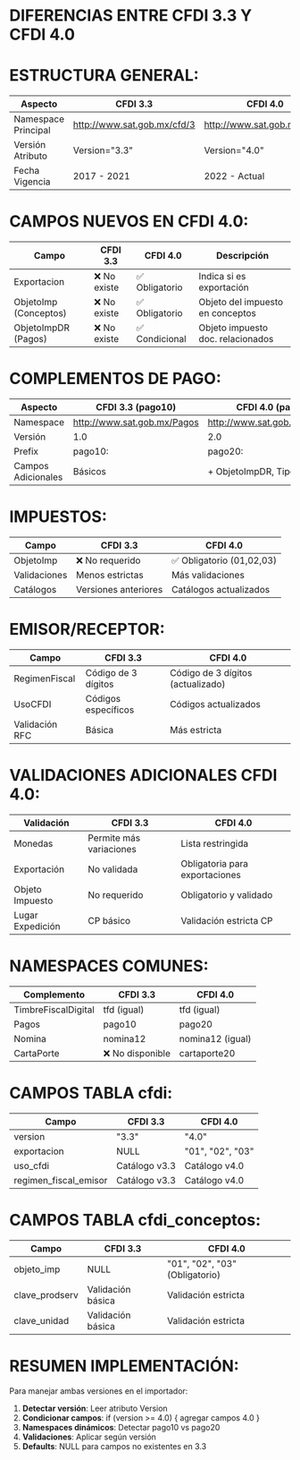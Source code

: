 DIFERENCIAS ENTRE CFDI 3.3 Y CFDI 4.0
=====================================

ESTRUCTURA GENERAL:
==================

| Aspecto                  | CFDI 3.3                           | CFDI 4.0                           |
|--------------------------|------------------------------------|------------------------------------|
| Namespace Principal      | http://www.sat.gob.mx/cfd/3        | http://www.sat.gob.mx/cfd/4        |
| Versión Atributo         | Version="3.3"                      | Version="4.0"                      |
| Fecha Vigencia           | 2017 - 2021                       | 2022 - Actual                     |

CAMPOS NUEVOS EN CFDI 4.0:
==========================

| Campo                    | CFDI 3.3      | CFDI 4.0                          | Descripción                        |
|--------------------------|---------------|-----------------------------------|------------------------------------|
| Exportacion              | ❌ No existe  | ✅ Obligatorio                    | Indica si es exportación           |
| ObjetoImp (Conceptos)    | ❌ No existe  | ✅ Obligatorio                    | Objeto del impuesto en conceptos   |
| ObjetoImpDR (Pagos)      | ❌ No existe  | ✅ Condicional                    | Objeto impuesto doc. relacionados  |

COMPLEMENTOS DE PAGO:
====================

| Aspecto                  | CFDI 3.3 (pago10)                 | CFDI 4.0 (pago20)                 |
|--------------------------|------------------------------------|------------------------------------|
| Namespace                | http://www.sat.gob.mx/Pagos        | http://www.sat.gob.mx/Pagos20      |
| Versión                  | 1.0                                | 2.0                                |
| Prefix                   | pago10:                            | pago20:                            |
| Campos Adicionales       | Básicos                            | + ObjetoImpDR, TipoCadPago         |

IMPUESTOS:
==========

| Campo                    | CFDI 3.3                           | CFDI 4.0                           |
|--------------------------|------------------------------------|------------------------------------|
| ObjetoImp                | ❌ No requerido                    | ✅ Obligatorio (01,02,03)          |
| Validaciones             | Menos estrictas                    | Más validaciones                   |
| Catálogos                | Versiones anteriores               | Catálogos actualizados             |

EMISOR/RECEPTOR:
===============

| Campo                    | CFDI 3.3                           | CFDI 4.0                           |
|--------------------------|------------------------------------|------------------------------------|
| RegimenFiscal            | Código de 3 dígitos                | Código de 3 dígitos (actualizado) |
| UsoCFDI                  | Códigos específicos                | Códigos actualizados               |
| Validación RFC           | Básica                             | Más estricta                       |

VALIDACIONES ADICIONALES CFDI 4.0:
==================================

| Validación               | CFDI 3.3                           | CFDI 4.0                           |
|--------------------------|------------------------------------|------------------------------------|
| Monedas                  | Permite más variaciones            | Lista restringida                  |
| Exportación              | No validada                        | Obligatoria para exportaciones    |
| Objeto Impuesto          | No requerido                       | Obligatorio y validado             |
| Lugar Expedición         | CP básico                          | Validación estricta CP             |

NAMESPACES COMUNES:
==================

| Complemento              | CFDI 3.3                           | CFDI 4.0                           |
|--------------------------|------------------------------------|------------------------------------|
| TimbreFiscalDigital      | tfd (igual)                        | tfd (igual)                        |
| Pagos                    | pago10                             | pago20                             |
| Nomina                   | nomina12                           | nomina12 (igual)                   |
| CartaPorte               | ❌ No disponible                   | cartaporte20                       |

CAMPOS TABLA cfdi:
=================

| Campo                    | CFDI 3.3                           | CFDI 4.0                           |
|--------------------------|------------------------------------|------------------------------------|
| version                  | "3.3"                              | "4.0"                              |
| exportacion              | NULL                               | "01", "02", "03"                   |
| uso_cfdi                 | Catálogo v3.3                      | Catálogo v4.0                      |
| regimen_fiscal_emisor    | Catálogo v3.3                      | Catálogo v4.0                      |

CAMPOS TABLA cfdi_conceptos:
===========================

| Campo                    | CFDI 3.3                           | CFDI 4.0                           |
|--------------------------|------------------------------------|------------------------------------|
| objeto_imp               | NULL                               | "01", "02", "03" (Obligatorio)     |
| clave_prodserv           | Validación básica                  | Validación estricta                |
| clave_unidad             | Validación básica                  | Validación estricta                |

RESUMEN IMPLEMENTACIÓN:
======================

Para manejar ambas versiones en el importador:

1. **Detectar versión**: Leer atributo Version
2. **Condicionar campos**: if (version >= 4.0) { agregar campos 4.0 }
3. **Namespaces dinámicos**: Detectar pago10 vs pago20
4. **Validaciones**: Aplicar según versión
5. **Defaults**: NULL para campos no existentes en 3.3
